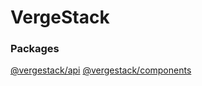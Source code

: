 # VergeStack

### Packages
[@vergestack/api](https://www.npmjs.com/package/@vergestack/api)
[@vergestack/components](https://www.npmjs.com/package/@vergestack/components)
